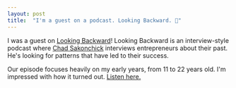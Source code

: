 ```yaml
---
layout: post
title:  "I'm a guest on a podcast. Looking Backward. 👀"
---
```


I was a guest on [Looking Backward](https://podcasts.apple.com/us/podcast/looking-backward/id1465612637?ign-mpt=uo%3D4)! Looking Backward is an interview-style podcast where [Chad Sakonchick](https://www.linkedin.com/in/chadsakonchick) interviews entrepreneurs about their past. He's looking for patterns that have led to their success.

Our episode focuses heavily on my early years, from 11 to 22 years old. I'm impressed with how it turned out. [Listen here.](https://podcasts.apple.com/us/podcast/hunter-monk-facebook-programmer/id1465612637?i=1000441801306)

